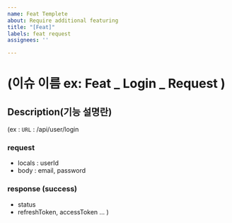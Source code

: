 ```yaml
---
name: Feat Templete
about: Require additional featuring
title: "[Feat]"
labels: feat request
assignees: ''

---
```


# (이슈 이름 ex: Feat _ Login _ Request )

## Description(기능 설명란)

(ex :
`URL` : /api/user/login

### request
- locals : userId
- body : email, password 

### response (success)
- status
- refreshToken, accessToken
... )
